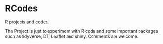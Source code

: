 # RCodes
 R projects and codes.
  
 The Project is just to experiment with R code and some important packages such as tidyverse, DT, Leaflet and shiny. Comments are welcome.